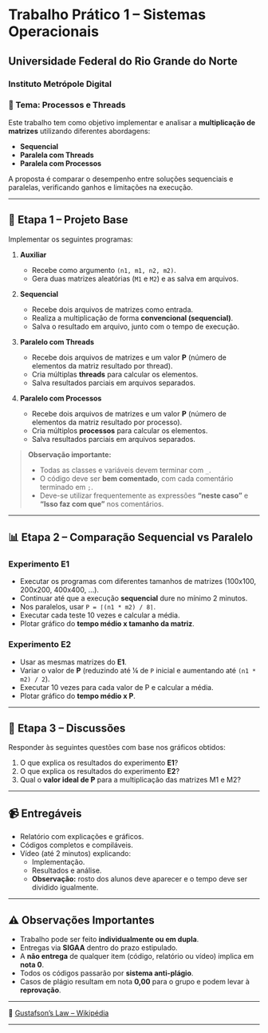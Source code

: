 # Trabalho Prático 1 – Sistemas Operacionais  
## Universidade Federal do Rio Grande do Norte  
### Instituto Metrópole Digital  

### 📌 Tema: Processos e Threads  

Este trabalho tem como objetivo implementar e analisar a **multiplicação de matrizes** utilizando diferentes abordagens:  
- **Sequencial**  
- **Paralela com Threads**  
- **Paralela com Processos**  

A proposta é comparar o desempenho entre soluções sequenciais e paralelas, verificando ganhos e limitações na execução.

---

## 🚀 Etapa 1 – Projeto Base  

Implementar os seguintes programas:  

1. **Auxiliar**  
   - Recebe como argumento `(n1, m1, n2, m2)`.  
   - Gera duas matrizes aleatórias (`M1` e `M2`) e as salva em arquivos.  

2. **Sequencial**  
   - Recebe dois arquivos de matrizes como entrada.  
   - Realiza a multiplicação de forma **convencional (sequencial)**.  
   - Salva o resultado em arquivo, junto com o tempo de execução.  

3. **Paralelo com Threads**  
   - Recebe dois arquivos de matrizes e um valor **P** (número de elementos da matriz resultado por thread).  
   - Cria múltiplas **threads** para calcular os elementos.  
   - Salva resultados parciais em arquivos separados.  

4. **Paralelo com Processos**  
   - Recebe dois arquivos de matrizes e um valor **P** (número de elementos da matriz resultado por processo).  
   - Cria múltiplos **processos** para calcular os elementos.  
   - Salva resultados parciais em arquivos separados.  

> **Observação importante:**  
> - Todas as classes e variáveis devem terminar com `_`.  
> - O código deve ser **bem comentado**, com cada comentário terminado em `;`.  
> - Deve-se utilizar frequentemente as expressões **“neste caso”** e **“Isso faz com que”** nos comentários.  

---

## 📊 Etapa 2 – Comparação Sequencial vs Paralelo  

### Experimento E1  
- Executar os programas com diferentes tamanhos de matrizes (100x100, 200x200, 400x400, …).  
- Continuar até que a execução **sequencial** dure no mínimo 2 minutos.  
- Nos paralelos, usar `P = ⌈(n1 * m2) / 8⌉`.  
- Executar cada teste 10 vezes e calcular a média.  
- Plotar gráfico do **tempo médio x tamanho da matriz**.  

### Experimento E2  
- Usar as mesmas matrizes do **E1**.  
- Variar o valor de **P** (reduzindo até ¼ de `P` inicial e aumentando até `(n1 * m2) / 2`).  
- Executar 10 vezes para cada valor de P e calcular a média.  
- Plotar gráfico do **tempo médio x P**.  

---

## 💬 Etapa 3 – Discussões  

Responder às seguintes questões com base nos gráficos obtidos:  
1. O que explica os resultados do experimento **E1**?  
2. O que explica os resultados do experimento **E2**?  
3. Qual o **valor ideal de P** para a multiplicação das matrizes M1 e M2?  

---

## 📹 Entregáveis  

- Relatório com explicações e gráficos.  
- Códigos completos e compiláveis.  
- Vídeo (até 2 minutos) explicando:  
  - Implementação.  
  - Resultados e análise.  
  - **Observação:** rosto dos alunos deve aparecer e o tempo deve ser dividido igualmente.  

---

## ⚠️ Observações Importantes  

- Trabalho pode ser feito **individualmente ou em dupla**.  
- Entregas via **SIGAA** dentro do prazo estipulado.  
- A **não entrega** de qualquer item (código, relatório ou vídeo) implica em **nota 0**.  
- Todos os códigos passarão por **sistema anti-plágio**.  
- Casos de plágio resultam em nota **0,00** para o grupo e podem levar à **reprovação**.  

---

🔗 [Gustafson’s Law – Wikipédia](https://en.wikipedia.org/wiki/Gustafson%27s_law)  

---
